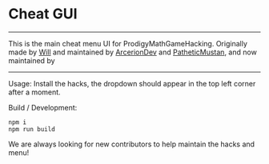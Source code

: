 # Cheat GUI

<hr>

This is the main cheat menu UI for ProdigyMathGameHacking.
Originally made by [Will](https://github.com/MelnCat) and maintained by [ArcerionDev](https://github.com/ArcerionDev) and [PatheticMustan](https://github.com/PatheticMustan), and now maintained by

<hr>

Usage: Install the hacks, the dropdown should appear in the top left corner after a moment.


Build / Development:
```
npm i
npm run build
```

We are always looking for new contributors to help maintain the hacks and menu!
